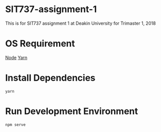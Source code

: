 # SIT737-assignment-1
This is for SIT737 assignment 1 at Deakin University for Trimaster 1, 2018

# OS Requirement
[Node](https://nodejs.org/en/)
[Yarn](https://yarnpkg.com/en/)

# Install Dependencies
```
yarn
```

# Run Development Environment
```
npm serve
```
